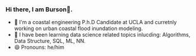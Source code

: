 ### Hi there, I am Burson👋.

- :ocean: I'm a coastal engineering P.h.D Candidate at UCLA and curretnly working on urban coastal flood inundation modeling.
- 🌱 I have been learning data science related topics inlucding: Algorithms, Data Structure, SQL, ML, NN.  
- 😄 Pronouns: he/him

<!--
**BursonTang/BursonTang** is a ✨ _special_ ✨ repository because its `README.md` (this file) appears on your GitHub profile.

Here are some ideas to get you started:

- 🔭 I’m currently working on ...
- 🌱 I’m currently learning ...
- 👯 I’m looking to collaborate on ...
- 🤔 I’m looking for help with ...
- 💬 Ask me about ...
- 📫 How to reach me: ...
- 😄 Pronouns: ...
- ⚡ Fun fact: ...

-->
